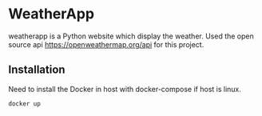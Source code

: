 # WeatherApp

weatherapp is a Python website which display the weather.
Used the open source api https://openweathermap.org/api for this project.

## Installation

Need to install the Docker in host with docker-compose if host is linux.

```bash
docker up
```